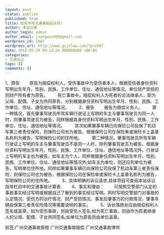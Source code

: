 ```yaml
---
layout: post
status: publish
published: true
title: 如何书写交通事故起诉状?
author: 本站记者
author_login: admin
author_email: jiangwei909@gmail.com
wordpress_id: 1087
wordpress_url: http://www.gzjtlaw.com/?p=1087
date: 2011-05-29 09:14:24.000000000 +08:00
categories:
- 交通诉讼
tags: []
comments: []
---
```

1、原告 　　原告为赔偿权利人，受伤事故中为受伤者本人，根据受伤者身份资料写明出生年月，性别、民族、工作单位、住址、通信地址等情况。单位财产受损的则财产所有者为原告。 　　死亡事故中，赔偿权利人为死者的合法继承人，即为父母、配偶、子女为共同原告，分别根据身份资料写明出生年月，性别、民族、工作单位、住址、通信地址等情况。 　　2、被告 　　被告为赔偿义务人。 　　第一种情况，首先肇事驾驶员所驾车辆行驶证上写明的车主与肇事驾驶员为同一人时，则肇事驾驶员为被告，同样根据其身份资料写明出生年月，性别、民族、工作单位、住址、通信地址等情况。 　　其次如果肇事车辆已向保险公司投保了机动车第三者责任保险，则保险公司也为被告，根据保险公司在保险单或保险卡上盖章名称列为被告，写明保险公司的住所地。 　　第二种情况，肇事驾驶员所驾车辆行驶证上写明的车主与肇事驾驶员不是同一人时，除列肇事驾驶员为被告，根据身份资料写明出生年月，性别、民族、工作单位、住址、通信地址等情况外，行驶证上写明的车主也为被告，如车主为个人，同样根据身份资料写明出生年月，性别、民族、工作单位、住址、通信地址等情况外;如车主为单位，则还应列单位为被告，写明单位住所地。同样如果肇事车辆已向保险公司投保了机动车第三者责任保险，则保险公司也为被告，根据保险公司在保险单或保险卡上盖章名称列为被告，写明保险公司的住所地。 　　3、具体明确的诉讼请求,具体项目可查阅本站诉讼指导栏目中的交通事故计算表. 　　4、事实和理由： 　　可按照交警部门认定的事故事实经过写明或根据自己了解到的事实经过写明。同时写明交警部门对事故的认定情况、受伤方的治疗情况、财产受损情况、事发后肇事方的付款情况、肇事车辆投保第三者责任险情况等需要说明的事实。 　　5、诉状落款处应由赔偿权利人签名或盖章，如为受伤事故，则由受伤人签名;如为死亡事故，则由作为死者继承人的父母、配偶、子女共同签名;如单位为原告则由单位盖章。标签:广州交通事故索赔 广州交通事故赔偿 广州交通事故律师
